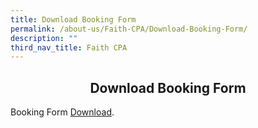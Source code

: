 ```yaml
---
title: Download Booking Form
permalink: /about-us/Faith-CPA/Download-Booking-Form/
description: ""
third_nav_title: Faith CPA
---
```

## <center> Download Booking Form </center>

Booking Form [Download](https://acjc.moe.edu.sg/qql/slot/u543/2020/About%20Us/Facilities/Faith%20CPA/Download%20Booking%20Form/CPA_Booking_Form_wef_2019.doc). 




